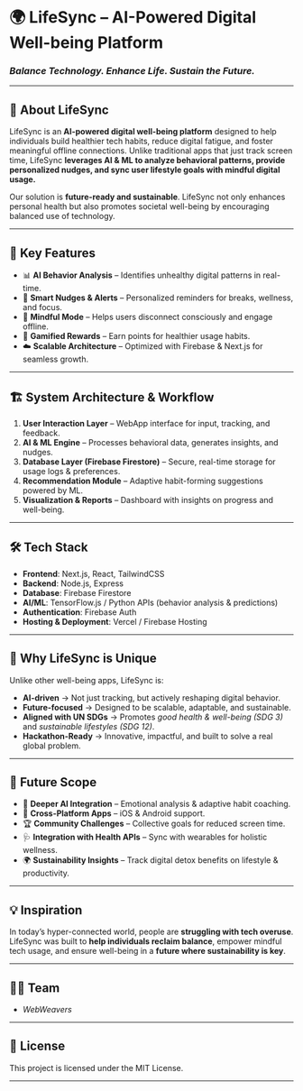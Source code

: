 # 🌍 LifeSync – AI-Powered Digital Well-being Platform  

### *Balance Technology. Enhance Life. Sustain the Future.*  

---

## 📖 About LifeSync  
LifeSync is an **AI-powered digital well-being platform** designed to help individuals build healthier tech habits, reduce digital fatigue, and foster meaningful offline connections. Unlike traditional apps that just track screen time, LifeSync **leverages AI & ML to analyze behavioral patterns, provide personalized nudges, and sync user lifestyle goals with mindful digital usage.**  

Our solution is **future-ready and sustainable**. LifeSync not only enhances personal health but also promotes societal well-being by encouraging balanced use of technology.  

---

## 🚀 Key Features  
- 📊 **AI Behavior Analysis** – Identifies unhealthy digital patterns in real-time.  
- 🔔 **Smart Nudges & Alerts** – Personalized reminders for breaks, wellness, and focus.  
- 🧘 **Mindful Mode** – Helps users disconnect consciously and engage offline.  
- 🎯 **Gamified Rewards** – Earn points for healthier usage habits.  
- ☁️ **Scalable Architecture** – Optimized with Firebase & Next.js for seamless growth.  

---

## 🏗️ System Architecture & Workflow  
1. **User Interaction Layer** – WebApp interface for input, tracking, and feedback.  
2. **AI & ML Engine** – Processes behavioral data, generates insights, and nudges.  
3. **Database Layer (Firebase Firestore)** – Secure, real-time storage for usage logs & preferences.  
4. **Recommendation Module** – Adaptive habit-forming suggestions powered by ML.  
5. **Visualization & Reports** – Dashboard with insights on progress and well-being.  

---

## 🛠️ Tech Stack  
- **Frontend**: Next.js, React, TailwindCSS  
- **Backend**: Node.js, Express  
- **Database**: Firebase Firestore  
- **AI/ML**: TensorFlow.js / Python APIs (behavior analysis & predictions)  
- **Authentication**: Firebase Auth  
- **Hosting & Deployment**: Vercel / Firebase Hosting  

---

## 🌱 Why LifeSync is Unique  
Unlike other well-being apps, LifeSync is:  
- **AI-driven** → Not just tracking, but actively reshaping digital behavior.  
- **Future-focused** → Designed to be scalable, adaptable, and sustainable.  
- **Aligned with UN SDGs** → Promotes *good health & well-being (SDG 3)* and *sustainable lifestyles (SDG 12)*.  
- **Hackathon-Ready** → Innovative, impactful, and built to solve a real global problem.  

---

## 🔮 Future Scope  
- 🤖 **Deeper AI Integration** – Emotional analysis & adaptive habit coaching.  
- 📱 **Cross-Platform Apps** – iOS & Android support.  
- 🏆 **Community Challenges** – Collective goals for reduced screen time.  
- 🩺 **Integration with Health APIs** – Sync with wearables for holistic wellness.  
- 🌍 **Sustainability Insights** – Track digital detox benefits on lifestyle & productivity.  

---

## 💡 Inspiration  
In today’s hyper-connected world, people are **struggling with tech overuse**. LifeSync was built to **help individuals reclaim balance**, empower mindful tech usage, and ensure well-being in a **future where sustainability is key**.  

---

## 👩‍💻 Team  
- *WebWeavers*  

---

## 📜 License  
This project is licensed under the MIT License.  

---
